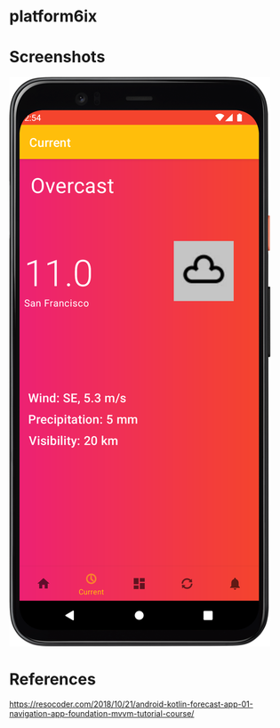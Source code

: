 # platform6ix


# Screenshots

![Screenshot1](https://github.com/arunabhdas/platform6ix/blob/main/screenshots/screenshot_current_fragment_1.png)

# References

https://resocoder.com/2018/10/21/android-kotlin-forecast-app-01-navigation-app-foundation-mvvm-tutorial-course/


